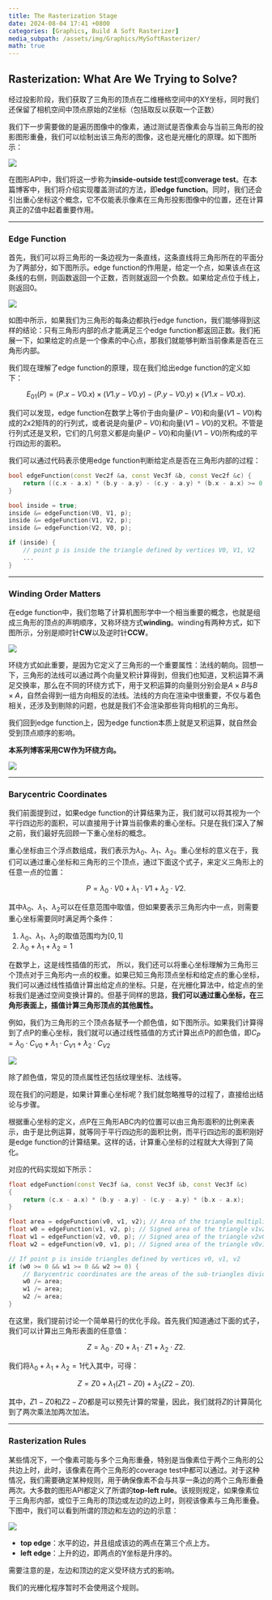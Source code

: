```yaml
---
title: The Rasterization Stage
date: 2024-08-04 17:41 +0800
categories: [Graphics, Build A Soft Rasterizer]
media_subpath: /assets/img/Graphics/MySoftRasterizer/
math: true
---
```


## Rasterization: What Are We Trying to Solve?

经过投影阶段，我们获取了三角形的顶点在二维栅格空间中的XY坐标，同时我们还保留了相机空间中顶点原始的Z坐标（包括取反以获取一个正数）

我们下一步需要做的是遍历图像中的像素，通过测试是否像素会与当前三角形的投影图形重叠，我们可以绘制出该三角形的图像，这也是光栅化的原理。如下图所示：

![](rasterization-triangle1.png)

在图形API中，我们将这一步称为**inside-outside test**或**converage test**。在本篇博客中，我们将介绍实现覆盖测试的方法，即**edge function**。同时，我们还会引出重心坐标这个概念，它不仅能表示像素在三角形投影图像中的位置，还在计算真正的Z值中起着重要作用。

---

### Edge Function

首先，我们可以将三角形的一条边视为一条直线，这条直线将三角形所在的平面分为了两部分，如下图所示。edge function的作用是，给定一个点，如果该点在这条线的右侧，则函数返回一个正数，否则就返回一个负数。如果给定点位于线上，则返回0。

![](rasterization-triangle2.png)

如图中所示，如果我们为三角形的每条边都执行edge function，我们能够得到这样的结论：只有三角形内部的点才能满足三个edge function都返回正数。我们拓展一下，如果给定的点是一个像素的中心点，那我们就能够判断当前像素是否在三角形内部。

我们现在理解了edge function的原理，现在我们给出edge function的定义如下：


$$
E_{01}(P) = (P.x - V0.x) \times (V1.y - V0.y) - (P.y - V0.y) \times (V1.x - V0.x).
$$


我们可以发现，edge function在数学上等价于由向量$(P-V0)$和向量$(V1-V0)$构成的2x2矩阵的的行列式，或者说是向量$(P-V0)$和向量$(V1-V0)$的叉积。不管是行列式还是叉积，它们的几何意义都是向量$(P-V0)$和向量$(V1-V0)$所构成的平行四边形的面积。

我们可以通过代码表示使用edge function判断给定点是否在三角形内部的过程：

```c++
bool edgeFunction(const Vec2f &a, const Vec3f &b, const Vec2f &c) {
    return ((c.x - a.x) * (b.y - a.y) - (c.y - a.y) * (b.x - a.x) >= 0);
}

bool inside = true;
inside &= edgeFunction(V0, V1, p);
inside &= edgeFunction(V1, V2, p);
inside &= edgeFunction(V2, V0, p);

if (inside) {
    // point p is inside the triangle defined by vertices V0, V1, V2
    ...
}
```

---

### Winding Order Matters

在edge function中，我们忽略了计算机图形学中一个相当重要的概念，也就是组成三角形的顶点的声明顺序，又称环绕方式**winding**。winding有两种方式，如下图所示，分别是顺时针**CW**以及逆时针**CCW**。

![](winding.png)

环绕方式如此重要，是因为它定义了三角形的一个重要属性：法线的朝向。回想一下，三角形的法线可以通过两个向量叉积计算得到，但我们也知道，叉积运算不满足交换率，那么在不同的环绕方式下，用于叉积运算的向量则分别会是$A\times B$与$B \times A$，自然会得到一组方向相反的法线。法线的方向在渲染中很重要，不仅与着色相关，还涉及到剔除的问题，也就是我们不会渲染那些背向相机的三角形。

我们回到edge function上，因为edge function本质上就是叉积运算，就自然会受到顶点顺序的影响。

**本系列博客采用CW作为环绕方向。**

![](rasterization-triangle4.png)

---

### Barycentric Coordinates

我们前面提到过，如果edge function的计算结果为正，我们就可以将其视为一个平行四边形的面积，可以直接用于计算当前像素的重心坐标。只是在我们深入了解之前，我们最好先回顾一下重心坐标的概念。

重心坐标由三个浮点数组成，我们表示为$\lambda_0$、$\lambda_1$、$\lambda_2$。重心坐标的意义在于，我们可以通过重心坐标和三角形的三个顶点，通过下面这个式子，来定义三角形上的任意一点的位置：


$$
P = \lambda_0 \cdot V0 + \lambda_1 \cdot V1 + \lambda_2 \cdot V2.
$$


其中$\lambda_0$、$\lambda_1$、$\lambda_2$可以在任意范围中取值，但如果要表示三角形内中一点，则需要重心坐标需要同时满足两个条件：

1. $\lambda_0$、$\lambda_1$、$\lambda_2$的取值范围均为$[0, 1]$
2. $\lambda_0 + \lambda_1 + \lambda_2 = 1$

在数学上，这是线性插值的形式， 所以，我们还可以将重心坐标理解为三角形三个顶点对于三角形内一点的权重。如果已知三角形顶点坐标和给定点的重心坐标，我们可以通过线性插值计算出给定点的坐标。只是，在光栅化算法中，给定点的坐标我们是通过空间变换计算的。但基于同样的思路，**我们可以通过重心坐标，在三角形表面上，插值计算三角形顶点的其他属性。**

例如，我们为三角形的三个顶点各赋予一个颜色值，如下图所示。如果我们计算得到了点P的重心坐标，我们就可以通过线性插值的方式计算出点P的颜色值，即$C_P = \lambda_0 \cdot C_{V0} + \lambda_1 \cdot C_{V1} + \lambda_2 \cdot C_{V2}$

![](barycentric2.png)

除了颜色值，常见的顶点属性还包括纹理坐标、法线等。

现在我们的问题是，如果计算重心坐标呢？我们就忽略推导的过程了，直接给出结论与步骤。

根据重心坐标的定义，点P在三角形ABC内的位置可以由三角形面积的比例来表示，由于是比例运算，就等同于平行四边形的面积比例，而平行四边形的面积刚好是edge function的计算结果。这样的话，计算重心坐标的过程就大大得到了简化。

对应的代码实现如下所示：

```c++
float edgeFunction(const Vec3f &a, const Vec3f &b, const Vec3f &c)
{
    return (c.x - a.x) * (b.y - a.y) - (c.y - a.y) * (b.x - a.x);
}

float area = edgeFunction(v0, v1, v2); // Area of the triangle multiplied by 2
float w0 = edgeFunction(v1, v2, p); // Signed area of the triangle v1v2p multiplied by 2
float w1 = edgeFunction(v2, v0, p); // Signed area of the triangle v2v0p multiplied by 2
float w2 = edgeFunction(v0, v1, p); // Signed area of the triangle v0v1p multiplied by 2

// If point p is inside triangles defined by vertices v0, v1, v2
if (w0 >= 0 && w1 >= 0 && w2 >= 0) {
    // Barycentric coordinates are the areas of the sub-triangles divided by the area of the main triangle
    w0 /= area;
    w1 /= area;
    w2 /= area;
}
```

在这里，我们提前讨论一个简单易行的优化手段。首先我们知道通过下面的式子，我们可以计算出三角形表面的任意值：


$$
Z = \lambda_0 \cdot Z0 + \lambda_1 \cdot Z1 + \lambda_2 \cdot Z2.
$$


我们将$\lambda_0 + \lambda_1 + \lambda_2 = 1$代入其中，可得：


$$
Z = Z0 + \lambda_1(Z1 - Z0) + \lambda_2(Z2 - Z0).
$$


其中，$Z1 - Z0$和$Z2 - Z0$都是可以预先计算的常量，因此，我们就将$Z$的计算简化到了两次乘法加两次加法。

---

### Rasterization Rules

某些情况下，一个像素可能与多个三角形重叠，特别是当像素位于两个三角形的公共边上时，此时，该像素在两个三角形的coverage test中都可以通过。对于这种情况，我们需要确定某种规则，用于确保像素不会与共享一条边的两个三角形重叠两次。大多数的图形API都定义了所谓的**top-left rule**。该规则规定，如果像素位于三角形内部，或位于三角形的顶边或左边的边上时，则视该像素与三角形重叠。下图中，我们可以看到所谓的顶边和左边的边的示意：

![](top-left3.png)

- **top edge**：水平的边，并且组成该边的两点在第三个点上方。
- **left edge**：上升的边，即两点的Y坐标是升序的。

需要注意的是，左边和顶边的定义受环绕方式的影响。

我们的光栅化程序暂时不会使用这个规则。

